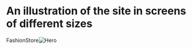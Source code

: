 # An illustration of the site in screens of different sizes
 FashionStore![Hero](https://github.com/farah-habboub7/FashionStore/assets/111410550/88ab0634-a322-4719-853e-39cd68863bbb)

